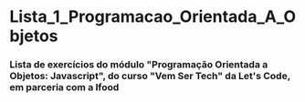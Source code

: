 # Lista_1_Programacao_Orientada_A_Objetos

###  Lista de exercícios do módulo "Programação Orientada a Objetos: Javascript", do curso "Vem Ser Tech" da Let's Code, em parceria com a Ifood 
